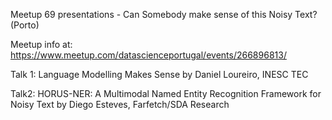 
Meetup 69 presentations - Can Somebody make sense of this Noisy Text? (Porto)

Meetup info at: https://www.meetup.com/datascienceportugal/events/266896813/

Talk 1: Language Modelling Makes Sense by Daniel Loureiro, INESC TEC

Talk2: HORUS-NER: A Multimodal Named Entity Recognition Framework for Noisy Text by Diego Esteves, Farfetch/SDA Research
